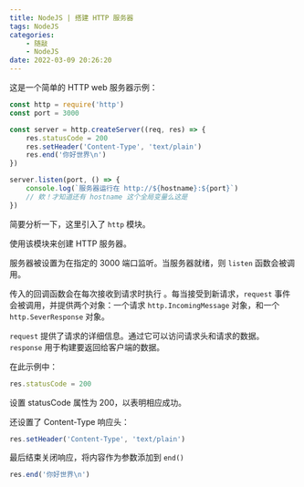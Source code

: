 ```yaml
---
title: NodeJS | 搭建 HTTP 服务器
tags: NodeJS
categories:
    - 随敲
    - NodeJS
date: 2022-03-09 20:26:20
---
```


这是一个简单的 HTTP web 服务器示例：

```js
const http = require('http')
const port = 3000

const server = http.createServer((req, res) => {
    res.statusCode = 200
    res.setHeader('Content-Type', 'text/plain')
    res.end('你好世界\n')
})

server.listen(port, () => {
    console.log(`服务器运行在 http://${hostname}:${port}`)
    // 欸！才知道还有 hostname 这个全局变量么这是
})
```

<!-- more -->

简要分析一下，这里引入了 `http` 模块。

使用该模块来创建 HTTP 服务器。

服务器被设置为在指定的 3000 端口监听。当服务器就绪，则 `listen` 函数会被调用。

传入的回调函数会在每次接收到请求时执行 <!-- 是说的 createServer 的回调啊，我还以为书接上文指的是 listen 的回调呢 -->。每当接受到新请求，`request` 事件会被调用，并提供两个对象：一个请求 `http.IncomingMessage` 对象，和一个 `http.SeverResponse` 对象。

`request` 提供了请求的详细信息。通过它可以访问请求头和请求的数据。
`response` 用于构建要返回给客户端的数据。

在此示例中：

```js
res.statusCode = 200
```

设置 statusCode 属性为 200，以表明相应成功。

还设置了 Content-Type 响应头：

```js
res.setHeader('Content-Type', 'text/plain')
```

最后结束关闭响应，将内容作为参数添加到 `end()`

```js
res.end('你好世界\n')
```
